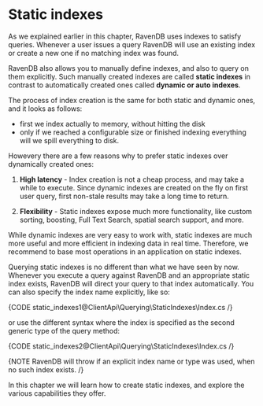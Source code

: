 ﻿
# Static indexes

As we explained earlier in this chapter, RavenDB uses indexes to satisfy queries. Whenever a user issues a query RavenDB will use an existing index or create a new one if no matching index was found.

RavenDB also allows you to manually define indexes, and also to query on them explicitly. Such manually created indexes are called **static indexes** in contrast to automatically created ones called **dynamic or auto indexes**.

The process of index creation is the same for both static and dynamic ones, and it looks as follows:    
 - first we index actually to memory, without hitting the disk   
 - only if we reached a configurable size or finished indexing everything will we spill everything to disk.

Howevery there are a few reasons why to prefer static indexes over dynamically created ones:

1. __High latency__ - Index creation is not a cheap process, and may take a while to execute. Since dynamic indexes are created on the fly on first user query, first non-stale results may take a long time to return.

2. __Flexibility__ - Static indexes expose much more functionality, like custom sorting, boosting, Full Text Search, spatial search support, and more.

While dynamic indexes are very easy to work with, static indexes are much more useful and more efficient in indexing data in real time. Therefore, we recommend to base most operations in an application on static indexes.

Querying static indexes is no different than what we have seen by now. Whenever you execute a query against RavenDB and an appropriate static index exists, RavenDB will direct your query to that index automatically. You can also specify the index name explicitly, like so:

{CODE static_indexes1@ClientApi\Querying\StaticIndexes\Index.cs /}

or use the different syntax where the index is specified as the second generic type of the query method:

{CODE static_indexes2@ClientApi\Querying\StaticIndexes\Index.cs /}

{NOTE RavenDB will throw if an explicit index name or type was used, when no such index exists. /}

In this chapter we will learn how to create static indexes, and explore the various capabilities they offer.
